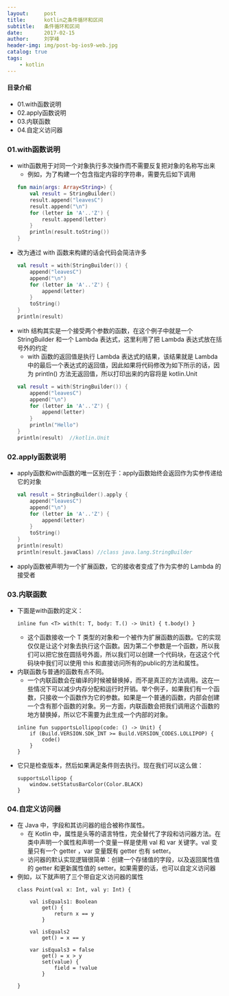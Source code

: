 ```yaml
---
layout:     post
title:      kotlin之条件循环和区间
subtitle:   条件循环和区间
date:       2017-02-15
author:     刘学峰
header-img: img/post-bg-ios9-web.jpg
catalog: true
tags:
    - kotlin
---
```



#### 目录介绍
- 01.with函数说明
- 02.apply函数说明
- 03.内联函数
- 04.自定义访问器




### 01.with函数说明
- with函数用于对同一个对象执行多次操作而不需要反复把对象的名称写出来
    - 例如，为了构建一个包含指定内容的字符串，需要先后如下调用
    ```kotlin
    fun main(args: Array<String>) {
        val result = StringBuilder()
        result.append("leavesC")
        result.append("\n")
        for (letter in 'A'..'Z') {
            result.append(letter)
        }
        println(result.toString())
    }
    ```
- 改为通过 with 函数来构建的话会代码会简洁许多
    ```kotlin
    val result = with(StringBuilder()) {
        append("leavesC")
        append("\n")
        for (letter in 'A'..'Z') {
            append(letter)
        }
        toString()
    }
    println(result)
    ```
- with 结构其实是一个接受两个参数的函数，在这个例子中就是一个 StringBuilder 和一个 Lambda 表达式，这里利用了把 Lambda 表达式放在括号外的约定
    - with 函数的返回值是执行 Lambda 表达式的结果，该结果就是 Lambda 中的最后一个表达式的返回值，因此如果将代码修改为如下所示的话，因为 println() 方法无返回值，所以打印出来的内容将是 kotlin.Unit
    ```kotlin
    val result = with(StringBuilder()) {
        append("leavesC")
        append("\n")
        for (letter in 'A'..'Z') {
            append(letter)
        }
        println("Hello")
    }
    println(result)  //kotlin.Unit
    ```

### 02.apply函数说明
- apply函数和with函数的唯一区别在于：apply函数始终会返回作为实参传递给它的对象
    ```kotlin
    val result = StringBuilder().apply {
        append("leavesC")
        append("\n")
        for (letter in 'A'..'Z') {
            append(letter)
        }
        toString()
    }
    println(result)
    println(result.javaClass) //class java.lang.StringBuilder
    ```
- apply函数被声明为一个扩展函数，它的接收者变成了作为实参的 Lambda 的接受者




### 03.内联函数
- 下面是with函数的定义：
    ```
    inline fun <T> with(t: T, body: T.() -> Unit) { t.body() }
    ```
    - 这个函数接收一个 T 类型的对象和一个被作为扩展函数的函数。它的实现仅仅是让这个对象去执行这个函数。因为第二个参数是一个函数，所以我们可以把它放在圆括号外面，所以我们可以创建一个代码块，在这这个代码块中我们可以使用 this 和直接访问所有的public的方法和属性。
- 内联函数与普通的函数有点不同。
    - 一个内联函数会在编译的时候被替换掉，而不是真正的方法调用。这在一些情况下可以减少内存分配和运行时开销。举个例子，如果我们有一个函数，只接收一个函数作为它的参数。如果是一个普通的函数，内部会创建一个含有那个函数的对象。另一方面，内联函数会把我们调用这个函数的地方替换掉，所以它不需要为此生成一个内部的对象。
    ```
    inline fun supportsLollipop(code: () -> Unit) {
        if (Build.VERSION.SDK_INT >= Build.VERSION_CODES.LOLLIPOP) {
            code()
        }
    }
    ```
- 它只是检查版本，然后如果满足条件则去执行。现在我们可以这么做：
    ```
    supportsLollipop {
        window.setStatusBarColor(Color.BLACK)
    }
    ```



### 04.自定义访问器
- 在 Java 中，字段和其访问器的组合被称作属性。
    - 在 Kotlin 中，属性是头等的语言特性，完全替代了字段和访问器方法。在类中声明一个属性和声明一个变量一样是使用 val 和 var 关键字。val 变量只有一个 getter ，var 变量既有 getter 也有 setter。
    - 访问器的默认实现逻辑很简单：创建一个存储值的字段，以及返回属性值的 getter 和更新属性值的 setter。如果需要的话，也可以自定义访问器
- 例如，以下就声明了三个带自定义访问器的属性
    ```
    class Point(val x: Int, val y: Int) {
    
        val isEquals1: Boolean
            get() {
                return x == y
            }
    
        val isEquals2
            get() = x == y
    
        var isEquals3 = false
            get() = x > y
            set(value) {
                field = !value
            }
    
    }
    ```



















